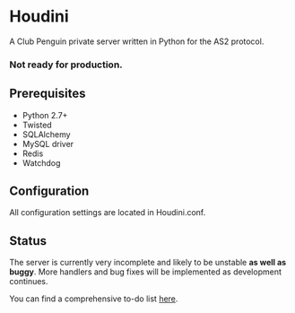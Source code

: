 # Houdini
A Club Penguin private server written in Python for the AS2 protocol.

### Not ready for production.

## Prerequisites
* Python 2.7+
* Twisted
* SQLAlchemy
* MySQL driver
* Redis
* Watchdog

## Configuration
All configuration settings are located in Houdini.conf.

## Status
The server is currently very incomplete and likely to be unstable **as well as buggy**. More handlers and bug fixes will be implemented as development continues.

You can find a comprehensive to-do list [here](https://trello.com/b/IM8STj1S).
